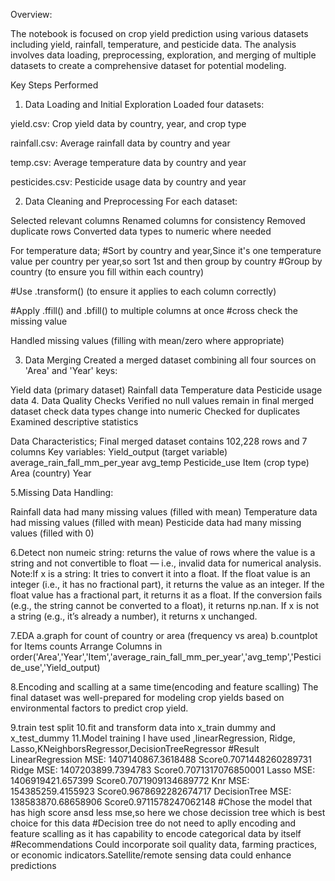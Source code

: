 
Overview:

The notebook is focused on crop yield prediction using various datasets including yield, rainfall, temperature, and pesticide data. The analysis involves data loading, preprocessing, exploration, and merging of multiple datasets to create a comprehensive dataset for potential modeling.

Key Steps Performed
1. Data Loading and Initial Exploration
Loaded four datasets:

yield.csv: Crop yield data by country, year, and crop type

rainfall.csv: Average rainfall data by country and year

temp.csv: Average temperature data by country and year

pesticides.csv: Pesticide usage data by country and year

2. Data Cleaning and Preprocessing
For each dataset:

Selected relevant columns
Renamed columns for consistency
Removed duplicate rows
Converted data types to numeric where needed

For temperature data;
#Sort by country and year,Since it's one temperature value per country per year,so sort 1st and then group by country
#Group by country (to ensure you fill within each country)

#Use .transform() (to ensure it applies to each column correctly)

#Apply .ffill() and .bfill() to multiple columns at once
#cross check the missing value

Handled missing values (filling with mean/zero where appropriate)


3. Data Merging
Created a merged dataset combining all four sources on 'Area' and 'Year' keys:

Yield data (primary dataset)
Rainfall data
Temperature data
Pesticide usage data
4. Data Quality Checks
Verified no null values remain in final merged dataset
check data types change into numeric
Checked for duplicates
Examined descriptive statistics

Data Characteristics;
Final merged dataset contains 102,228 rows and 7 columns
Key variables:
Yield_output (target variable)
average_rain_fall_mm_per_year
avg_temp
Pesticide_use
Item (crop type)
Area (country)
Year

5.Missing Data Handling:

Rainfall data had many missing values (filled with mean)
Temperature data had missing values (filled with mean)
Pesticide data had many missing values (filled with 0)

6.Detect non numeic string:
returns the value of rows where the value is a string and not convertible to float — i.e., invalid data for numerical analysis.
Note:If x is a string:
It tries to convert it into a float.
If the float value is an integer (i.e., it has no fractional part), it returns the value as an integer.
If the float value has a fractional part, it returns it as a float.
If the conversion fails (e.g., the string cannot be converted to a float), it returns np.nan.
If x is not a string (e.g., it’s already a number), it returns x unchanged.

7.EDA
a.graph for count of country or area (frequency vs area)
b.countplot for  Items counts
Arrange Columns  in order('Area','Year','Item','average_rain_fall_mm_per_year','avg_temp','Pesticide_use','Yield_output)

8.Encoding and scalling at a same time(encoding and feature scalling)
The final dataset was well-prepared for modeling crop yields based on environmental factors to predict crop yield.

9.train test split
10.fit and transform data into x_train dummy and x_test_dummy
11.Model training
I have used ,linearRegression, Ridge, Lasso,KNeighborsRegressor,DecisionTreeRegressor
#Result
LinearRegression MSE: 1407140867.3618488 Score0.7071448260289731
Ridge MSE: 1407203899.7394783 Score0.7071317076850001
Lasso MSE: 1406919421.657399 Score0.7071909134689772
Knr MSE: 154385259.4155923 Score0.9678692282674717
DecisionTree MSE: 138583870.68658906 Score0.9711578247062148
#Chose the model that has high score ansd less mse,so here we chose decission tree which is best choice for this data #Decision tree do not need to aplly encoding and feature scalling as it has capability to encode categorical data by itself
#Recommendations
Could incorporate soil quality data, farming practices, or economic indicators.Satellite/remote sensing data could enhance predictions
